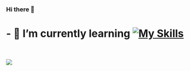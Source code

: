 ### Hi there 👋
# - 🌱 I’m currently learning [![My Skills](https://skillicons.dev/icons?i=rust,cpp)](https://skillicons.dev)
<br><br>
<a href="github.com/sklbz">
  <img src="https://github-readme-stats.vercel.app/api?username=sklbz&theme=blue-green&count_private=true&show_icons=true&ring_color=#312027">
</a>
<!--
- 🔭 I’m currently working on ...
- 👯 I’m looking to collaborate on ...
- 🤔 I’m looking for help with ...
- 💬 Ask me about ...
- 📫 How to reach me: ...
- ⚡ Fun fact: ...
-->
